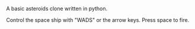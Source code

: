 A basic asteroids clone written in python.

Control the space ship with "WADS" or the arrow keys. Press space to fire. 

